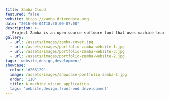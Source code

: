 ```yaml
---
title: Zamba Cloud
featured: false
website: https://zamba.drivendata.org
date: "2016-06-04T18:50:00-07:00"
description: >-
   Project Zamba is an open source software tool that uses machine learning to identify wildlife from camera trap footage. I was responsible for the front-end design and implementation of the user interface, marketing and documentation pages. This project was developed by DrivenData.
gallery:
  - url: /assets/images/zamba-cover.jpg
  - url: /assets/images/portfolio-zamba-website-1.jpg
  - url: /assets/images/portfolio-zamba-website-3.jpg
  - url: /assets/images/portfolio-zamba-website-2.jpg
tags: 'website,design,development'
showcase:
  color: '#266129'
  image: /assets/images/showcase-portfolio-zamba-1.jpg
  order: '110'
  title: A machine vision application
  tags: 'website,design,front-end development'
---
```


